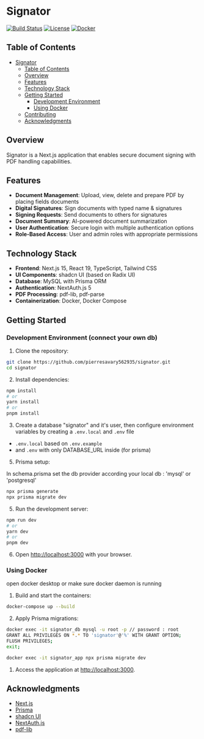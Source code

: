 # Signator

[![Build Status](https://img.shields.io/badge/build-passing-brightgreen)](https://github.com/yourusername/signator)
[![License](https://img.shields.io/badge/license-MIT-blue)](LICENSE)
[![Docker](https://img.shields.io/badge/docker-ready-blue)](https://hub.docker.com/)

## Table of Contents
- [Signator](#signator)
  - [Table of Contents](#table-of-contents)
  - [Overview](#overview)
  - [Features](#features)
  - [Technology Stack](#technology-stack)
  - [Getting Started](#getting-started)
    - [Development Environment](#development-environment)
    - [Using Docker](#using-docker)
  - [Contributing](#contributing)
  - [Acknowledgments](#acknowledgments)

## Overview
Signator is a Next.js application that enables secure document signing with PDF handling capabilities.

## Features

- **Document Management**: Upload, view, delete and prepare PDF by placing fields documents
- **Digital Signatures**: Sign documents with typed name & signatures
- **Signing Requests**: Send documents to others for signatures
- **Document Summary**: AI-powered document summarization
- **User Authentication**: Secure login with multiple authentication options
- **Role-Based Access**: User and admin roles with appropriate permissions

## Technology Stack

- **Frontend**: Next.js 15, React 19, TypeScript, Tailwind CSS
- **UI Components**: shadcn UI (based on Radix UI)
- **Database**: MySQL with Prisma ORM
- **Authentication**: NextAuth.js 5
- **PDF Processing**: pdf-lib, pdf-parse
- **Containerization**: Docker, Docker Compose

## Getting Started

### Development Environment (connect your own db)

1. Clone the repository:

```bash
git clone https://github.com/pierresavary562935/signator.git
cd signator
```

2. Install dependencies:

```bash
npm install
# or
yarn install
# or
pnpm install
```

3. Create a database "signator" and it's user, then configure environment variables by creating a `.env.local` and  `.env` file

  - `.env.local` based on `.env.example`
  - and `.env` with only DATABASE_URL inside (for prisma)

5. Prisma setup:

In schema.prisma set the db provider according your local db : 'mysql' or 'postgresql'
   
```bash
npx prisma generate
npx prisma migrate dev
```

5. Run the development server:

```bash
npm run dev
# or
yarn dev
# or
pnpm dev
```

6. Open [http://localhost:3000](http://localhost:3000) with your browser.

### Using Docker

open docker desktop or make sure docker daemon is running

1. Build and start the containers:

```bash
docker-compose up --build
```

2. Apply Prisma migrations:

```bash
docker exec -it signator_db mysql -u root -p // password : root
GRANT ALL PRIVILEGES ON *.* TO 'signator'@'%' WITH GRANT OPTION;
FLUSH PRIVILEGES;
exit;
```

```bash
docker exec -it signator_app npx prisma migrate dev        
```

1. Access the application at [http://localhost:3000](http://localhost:3000).

## Acknowledgments

- [Next.js](https://nextjs.org/)
- [Prisma](https://www.prisma.io/)
- [shadcn UI](https://ui.shadcn.com/)
- [NextAuth.js](https://next-auth.js.org/)
- [pdf-lib](https://pdf-lib.js.org/)
